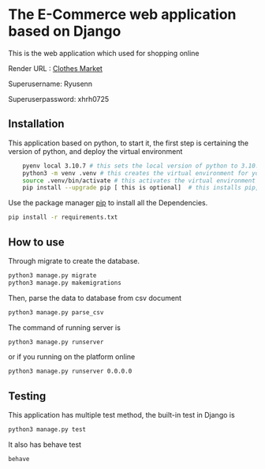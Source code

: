 # The E-Commerce web application based on Django 
This is the web application which used for shopping online

Render URL : [Clothes Market](https://solo-assessment.onrender.com/) 

Superusername: Ryusenn

Superuserpassword: xhrh0725

## Installation
This application based on python, to start it, the first step is certaining the version of python, and deploy the virtual environment
```bash
    pyenv local 3.10.7 # this sets the local version of python to 3.10.7
    python3 -m venv .venv # this creates the virtual environment for you
    source .venv/bin/activate # this activates the virtual environment
    pip install --upgrade pip [ this is optional]  # this installs pip, and upgrades it if required.
```


Use the package manager [pip](https://pip.pypa.io/en/stable/) to install all the Dependencies.

```bash
pip install -r requirements.txt 
```


## How to use
Through migrate to create the database.
```bash
python3 manage.py migrate
python3 manage.py makemigrations
```
Then, parse the data to database from csv document 
```bash
python3 manage.py parse_csv
```
The command of running server is 
```bash
python3 manage.py runserver
```
or if you running on the platform online
```bash
python3 manage.py runserver 0.0.0.0
```

## Testing

This application has multiple test method, the built-in test in Django is 
```bash
python3 manage.py test
```
It also has behave test
```bash
behave
```
